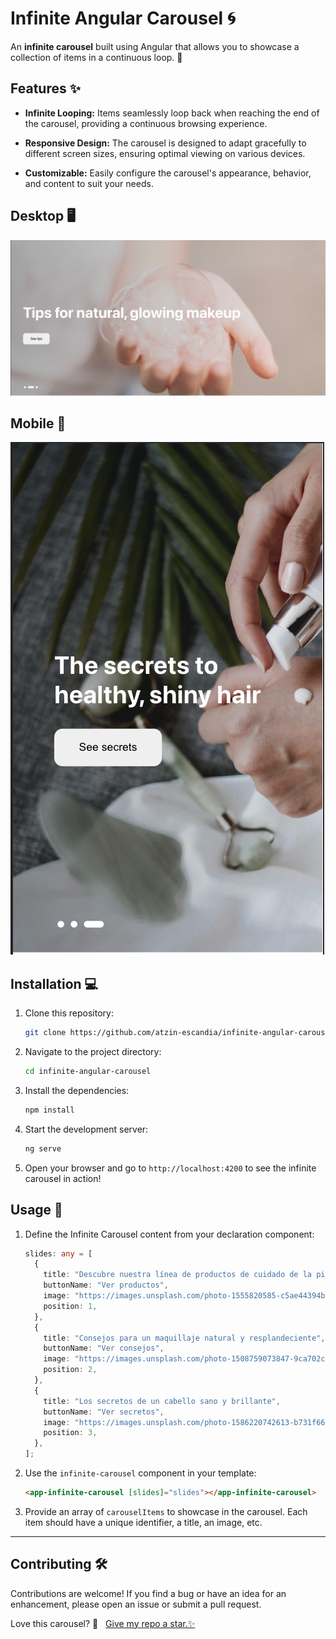 # Infinite Angular Carousel :cyclone:

An **infinite carousel** built using Angular that allows you to showcase a collection of items in a continuous loop. 🎉

## Features :sparkles:

- **Infinite Looping:** Items seamlessly loop back when reaching the end of the carousel, providing a continuous browsing experience.

- **Responsive Design:** The carousel is designed to adapt gracefully to different screen sizes, ensuring optimal viewing on various devices.

- **Customizable:** Easily configure the carousel's appearance, behavior, and content to suit your needs.

## Desktop :desktop_computer:

![Alt text](image-1.png)

## Mobile :iphone:

![Alt text](image.png)

## Installation :computer:

1. Clone this repository:

   ```bash
   git clone https://github.com/atzin-escandia/infinite-angular-carousel.git
   ```

2. Navigate to the project directory:

   ```bash
   cd infinite-angular-carousel
   ```

3. Install the dependencies:

   ```bash
   npm install
   ```

4. Start the development server:

   ```bash
   ng serve
   ```

5. Open your browser and go to `http://localhost:4200` to see the infinite carousel in action!

## Usage :rocket:

1. Define the Infinite Carousel content from your declaration component:

   ```typescript
   slides: any = [
     {
       title: "Descubre nuestra línea de productos de cuidado de la piel",
       buttonName: "Ver productos",
       image: "https://images.unsplash.com/photo-1555820585-c5ae44394b79?ixlib=rb-4.0.3&ixid=M3wxMjA3fDB8MHxwaG90by1wYWdlfHx8fGVufDB8fHx8fA%3D%3D&auto=format&fit=crop&w=725&q=80",
       position: 1,
     },
     {
       title: "Consejos para un maquillaje natural y resplandeciente",
       buttonName: "Ver consejos",
       image: "https://images.unsplash.com/photo-1508759073847-9ca702cec7d2?ixlib=rb-4.0.3&ixid=M3wxMjA3fDB8MHxwaG90by1wYWdlfHx8fGVufDB8fHx8fA%3D%3D&auto=format&fit=crop&w=1470&q=80",
       position: 2,
     },
     {
       title: "Los secretos de un cabello sano y brillante",
       buttonName: "Ver secretos",
       image: "https://images.unsplash.com/photo-1586220742613-b731f66f7743?ixlib=rb-4.0.3&ixid=M3wxMjA3fDB8MHxwaG90by1wYWdlfHx8fGVufDB8fHx8fA%3D%3D&auto=format&fit=crop&w=1470&q=80",
       position: 3,
     },
   ];
   ```

2. Use the `infinite-carousel` component in your template:

   ```html
   <app-infinite-carousel [slides]="slides"></app-infinite-carousel>
   ```

3. Provide an array of `carouselItems` to showcase in the carousel. Each item should have a unique identifier, a title, an image, etc.

---

## Contributing :hammer_and_wrench:

Contributions are welcome! If you find a bug or have an idea for an enhancement, please open an issue or submit a pull request.

Love this carousel? 🌱 &nbsp;
<a href="https://github.com/atzin-escandia" target="_blank" rel="noopener">
Give my repo a star.✨
</a>
